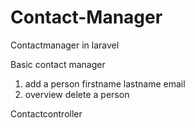 # Contact-Manager
Contactmanager in laravel


Basic contact manager
1. add a person 
   firstname
   lastname
   email
2. overview
   delete a person
   
Contactcontroller
